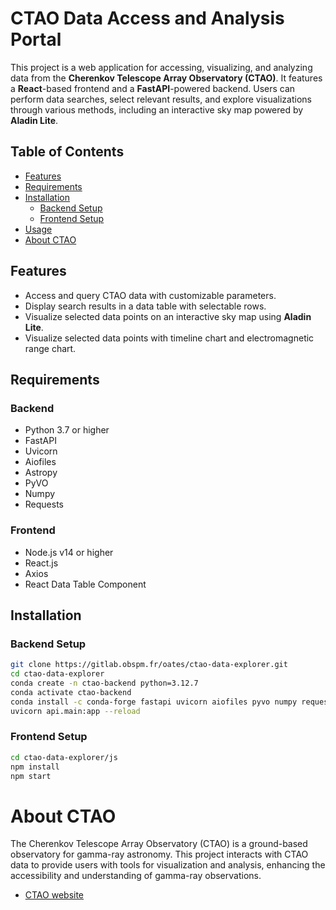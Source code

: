 # CTAO Data Access and Analysis Portal

This project is a web application for accessing, visualizing, and analyzing data from the **Cherenkov Telescope Array Observatory (CTAO)**. It features a **React**-based frontend and a **FastAPI**-powered backend. Users can perform data searches, select relevant results, and explore visualizations through various methods, including an interactive sky map powered by **Aladin Lite**.

## Table of Contents

- [Features](#features)
- [Requirements](#requirements)
- [Installation](#installation)
  - [Backend Setup](#backend-setup)
  - [Frontend Setup](#frontend-setup)
- [Usage](#usage)
- [About CTAO](#about-ctao)

## Features

- Access and query CTAO data with customizable parameters.
- Display search results in a data table with selectable rows.
- Visualize selected data points on an interactive sky map using **Aladin Lite**.
- Visualize selected data points with timeline chart and electromagnetic range chart.

## Requirements

### Backend

- Python 3.7 or higher
- FastAPI
- Uvicorn
- Aiofiles
- Astropy
- PyVO
- Numpy
- Requests

### Frontend

- Node.js v14 or higher
- React.js
- Axios
- React Data Table Component

## Installation

### Backend Setup

   ```bash
   git clone https://gitlab.obspm.fr/oates/ctao-data-explorer.git
   cd ctao-data-explorer
   conda create -n ctao-backend python=3.12.7
   conda activate ctao-backend
   conda install -c conda-forge fastapi uvicorn aiofiles pyvo numpy requests
   uvicorn api.main:app --reload
   ```
### Frontend Setup

   ```bash
   cd ctao-data-explorer/js
   npm install
   npm start
   ```

# About CTAO

The Cherenkov Telescope Array Observatory (CTAO) is a ground-based observatory for gamma-ray astronomy. This project interacts with CTAO data to provide users with tools for visualization and analysis, enhancing the accessibility and understanding of gamma-ray observations.
- [CTAO website](https://www.ctao.org/)